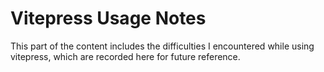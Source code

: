 # Vitepress Usage Notes
This part of the content includes the difficulties I encountered while using vitepress, which are recorded here for future reference.